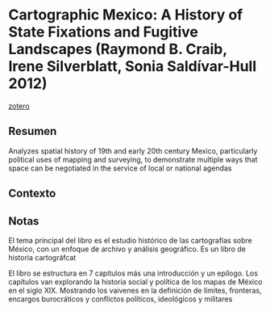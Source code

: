 # Cartographic Mexico: A History of State Fixations and Fugitive Landscapes (Raymond B. Craib, Irene Silverblatt, Sonia Saldívar-Hull 2012)
[zotero](zotero://select/items/@craib&al2012)

## Resumen
Analyzes spatial history of 19th and early 20th century Mexico, particularly political uses of mapping and surveying, to demonstrate multiple ways that space can be negotiated in the service of local or national agendas

## Contexto

## Notas
<!--Según el título, prefacio, epígrafe, solapa-->
El tema principal del libro es el estudio histórico de las cartografías sobre México<!--didáctico, práctico, teórico, académico-->, con un enfoque de archivo y análisis geográfico. Es un libro de historia cartográfcat

<!--Según la tabla de contenido, índices, apéndices-->
El libro se estructura en 7 capítulos más una introducción y un epílogo. Los capítulos van explorando la historia social y política de los mapas de México en el siglo XIX. Mostrando los vaivenes en la definición de límites, fronteras, encargos burocráticos y conflictos políticos, ideológicos y militares

